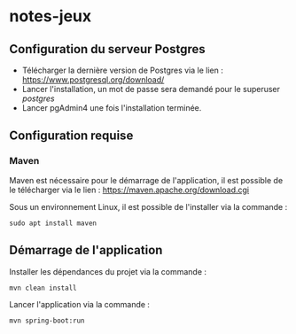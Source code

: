 # notes-jeux

## Configuration du serveur Postgres

* Télécharger la dernière version de Postgres via le lien : https://www.postgresql.org/download/
* Lancer l'installation, un mot de passe sera demandé pour le superuser *postgres*
* Lancer pgAdmin4 une fois l'installation terminée.

## Configuration requise

### Maven

Maven est nécessaire pour le démarrage de l'application, il est possible de le télécharger via le lien : https://maven.apache.org/download.cgi

Sous un environnement Linux, il est possible de l'installer via la commande : 
```
sudo apt install maven
```

## Démarrage de l'application

Installer les dépendances du projet via la commande : 
```
mvn clean install
```

Lancer l'application via la commande : 
```
mvn spring-boot:run
```
